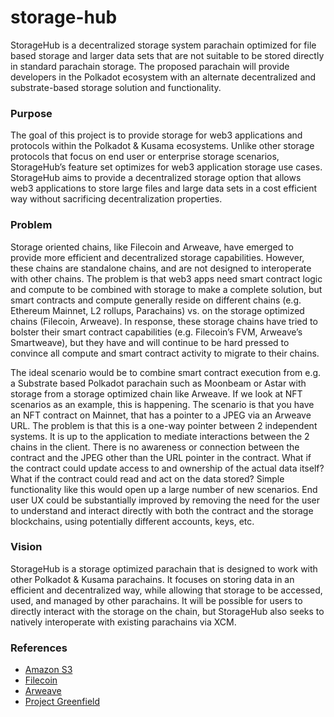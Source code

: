# storage-hub
StorageHub is a decentralized storage system parachain optimized for file based storage and larger data sets that are not suitable to be stored directly in standard parachain storage. The proposed parachain will provide developers in the Polkadot ecosystem with an alternate decentralized and substrate-based storage solution and functionality.

### Purpose	
The goal of this project is to provide storage for web3 applications and protocols within the Polkadot & Kusama ecosystems. Unlike other storage protocols that focus on end user or enterprise storage scenarios, StorageHub’s feature set optimizes for web3 application storage use cases. StorageHub aims to provide a decentralized storage option that allows web3 applications to store large files and large data sets in a cost efficient way without sacrificing decentralization properties.

### Problem
Storage oriented chains, like Filecoin and Arweave, have emerged to provide more efficient and decentralized storage capabilities. However, these chains are standalone chains, and are not designed to interoperate with other chains. The problem is that web3 apps need smart contract logic and compute to be combined with storage to make a complete solution, but smart contracts and compute generally reside on different chains (e.g. Ethereum Mainnet, L2 rollups, Parachains) vs. on the storage optimized chains (Filecoin, Arweave). In response, these storage chains have tried to bolster their smart contract capabilities (e.g. Filecoin’s FVM, Arweave’s Smartweave), but they have and will continue to be hard pressed to convince all compute and smart contract activity to migrate to their chains.

The ideal scenario would be to combine smart contract execution from e.g. a Substrate based Polkadot parachain such as Moonbeam or Astar with storage from a storage optimized chain like Arweave.  If we look at NFT scenarios as an example, this is happening. The scenario is that you have an NFT contract on Mainnet, that has a pointer to a JPEG via an Arweave URL.  The problem is that this is a one-way pointer between 2 independent systems. It is up to the application to mediate interactions between the 2 chains in the client.  There is no awareness or connection between the contract and the JPEG other than the URL pointer in the contract. What if the contract could update access to and ownership of the actual data itself? What if the contract could read and act on the data stored? Simple functionality like this would open up a large number of new scenarios. End user UX could be substantially improved by removing the need for the user to understand and interact directly with both the contract and the storage blockchains, using potentially different accounts, keys, etc.

### Vision
StorageHub is a storage optimized parachain that is designed to work with other Polkadot & Kusama parachains. It focuses on storing data in an efficient and decentralized way, while allowing that storage to be accessed, used, and managed by other parachains. It will be possible for users to directly interact with the storage on the chain, but StorageHub also seeks to natively interoperate with existing parachains via XCM.

### References
- [Amazon S3](https://en.wikipedia.org/wiki/Amazon_S3)
- [Filecoin](https://filecoin.io/)
- [Arweave](https://www.arweave.org/)
- [Project Greenfield](https://github.com/bnb-chain/greenfield-whitepaper/blob/main/README.md)

